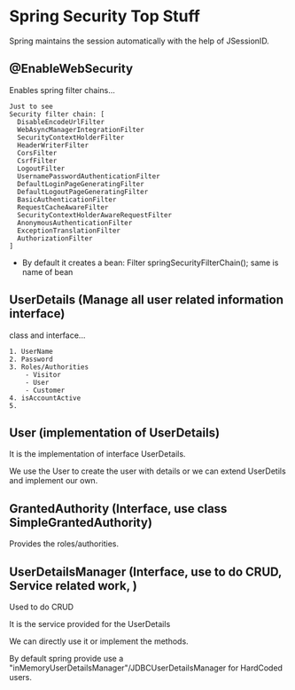 # Spring Security Top Stuff
Spring maintains the session automatically with the help of JSessionID.


## @EnableWebSecurity
Enables spring filter chains...

	Just to see
	Security filter chain: [
	  DisableEncodeUrlFilter
	  WebAsyncManagerIntegrationFilter
	  SecurityContextHolderFilter
	  HeaderWriterFilter
	  CorsFilter
	  CsrfFilter
	  LogoutFilter
	  UsernamePasswordAuthenticationFilter
	  DefaultLoginPageGeneratingFilter
	  DefaultLogoutPageGeneratingFilter
	  BasicAuthenticationFilter
	  RequestCacheAwareFilter
	  SecurityContextHolderAwareRequestFilter
	  AnonymousAuthenticationFilter
	  ExceptionTranslationFilter
	  AuthorizationFilter
	]

- By default it creates a bean: Filter springSecurityFilterChain(); same is name of bean

## UserDetails (Manage all user related information interface)
class and interface...
	
	1. UserName
	2. Password
	3. Roles/Authorities
		- Visitor
		- User
		- Customer
	4. isAccountActive
	5. 
	
## User (implementation of UserDetails)
It is the implementation of interface UserDetails.

We use the User to create the user with details or we can extend UserDetils and implement our own.



## GrantedAuthority (Interface, use class SimpleGrantedAuthority)
Provides the roles/authorities.


## UserDetailsManager (Interface, use to do CRUD, Service related work, )
Used to do CRUD

It is the service provided for the UserDetails

We can directly use it or implement the methods.

By default spring provide use a "inMemoryUserDetailsManager"/JDBCUserDetailsManager for HardCoded users.